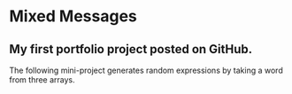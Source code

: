 # Mixed Messages

My first portfolio project posted on GitHub.
-------------------------------------------

The following mini-project generates random expressions by taking a word from three arrays.


